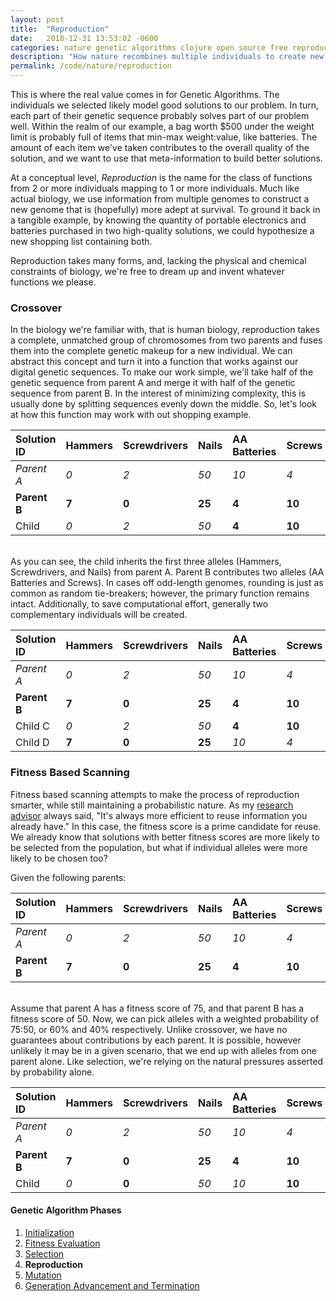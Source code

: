 ```yaml
---
layout: post
title:  "Reproduction"
date:   2018-12-31 13:53:02 -0600
categories: nature genetic algorithms clojure open source free reproduction
description: "How nature recombines multiple individuals to create new individuals"
permalink: /code/nature/reproduction
---
```


This is where the real value comes in for Genetic Algorithms.
The individuals we selected likely model good solutions to our problem.
In turn, each part of their genetic sequence probably solves part of our problem well.
Within the realm of our example, a bag worth $500 under the weight limit is probably full of items that min-max weight:value, like batteries.
The amount of each item we've taken contributes to the overall quality of the solution, and we want to use that meta-information to build better solutions.

At a conceptual level, _Reproduction_ is the name for the class of functions from 2 or more individuals mapping to 1 or more individuals.
Much like actual biology, we use information from multiple genomes to construct a new genome that is (hopefully) more adept at survival.
To ground it back in a tangible example, by knowing the quantity of portable electronics and batteries purchased in two high-quality solutions, we could hypothesize a new shopping list containing both.

Reproduction takes many forms, and, lacking the physical and chemical constraints of biology, we're free to dream up and invent whatever functions we please.

### Crossover

In the biology we're familiar with, that is human biology, reproduction takes a complete, unmatched group of chromosomes from two parents and fuses them into the complete genetic makeup for a new individual.
We can abstract this concept and turn it into a function that works against our digital genetic sequences.
To make our work simple, we'll take half of the genetic sequence from parent A and merge it with half of the genetic sequence from parent B.
In the interest of minimizing complexity, this is usually done by splitting sequences evenly down the middle.
So, let's look at how this function may work with out shopping example.

| Solution ID  | Hammers | Screwdrivers | Nails  | AA Batteries | Screws |
| :----------- | :------ | :----------- | :----- | :----------- | :----- |
| _Parent A_   | _0_     | _2_          | _50_   | _10_         | _4_    |
| **Parent B** | **7**   | **0**        | **25** | **4**        | **10** |
| Child        | _0_     | _2_          | _50_   | **4**        | **10** |

<br />
As you can see, the child inherits the first three alleles (Hammers, Screwdrivers, and Nails) from parent A.
Parent B contributes two alleles (AA Batteries and Screws).
In cases off odd-length genomes, rounding is just as common as random tie-breakers; however, the primary function remains intact.
Additionally, to save computational effort, generally two complementary individuals will be created.

| Solution ID  | Hammers | Screwdrivers | Nails  | AA Batteries | Screws |
| :----------- | :------ | :----------- | :----- | :----------- | :----- |
| _Parent A_   | _0_     | _2_          | _50_   | _10_         | _4_    |
| **Parent B** | **7**   | **0**        | **25** | **4**        | **10** |
| Child C      | _0_     | _2_          | _50_   | **4**        | **10** |
| Child D      | **7**   | **0**        | **25** | _10_         | _4_    |

### Fitness Based Scanning

Fitness based scanning attempts to make the process of reproduction smarter, while still maintaining a probabilistic nature.
As my [research advisor](https://sun.iwu.edu/~mliffito/) always said, "It's always more efficient to reuse information you already have."
In this case, the fitness score is a prime candidate for reuse.
We already know that solutions with better fitness scores are more likely to be selected from the population, but what if individual alleles were more likely to be chosen too?

Given the following parents:

| Solution ID  | Hammers | Screwdrivers | Nails  | AA Batteries | Screws |
| :----------- | :------ | :----------- | :----- | :----------- | :----- |
| _Parent A_   | _0_     | _2_          | _50_   | _10_         | _4_    |
| **Parent B** | **7**   | **0**        | **25** | **4**        | **10** |

<br />
Assume that parent A has a fitness score of 75, and that parent B has a fitness score of 50.
Now, we can pick alleles with a weighted probability of 75:50, or 60% and 40% respectively.
Unlike crossover, we have no guarantees about contributions by each parent.
It is possible, however unlikely it may be in a given scenario, that we end up with alleles from one parent alone.
Like selection, we're relying on the natural pressures asserted by probability alone.

| Solution ID  | Hammers | Screwdrivers | Nails  | AA Batteries | Screws |
| :----------- | :------ | :----------- | :----- | :----------- | :----- |
| _Parent A_   | _0_     | _2_          | _50_   | _10_         | _4_    |
| **Parent B** | **7**   | **0**        | **25** | **4**        | **10** |
| Child        | _0_     | **0**        | _50_   | _10_         | **10** |

#### Genetic Algorithm Phases

1. [Initialization](/code/nature/initialization)
2. [Fitness Evaluation](/code/nature/fitness-evaluation)
3. [Selection](/code/nature/selection)
4. **Reproduction**
5. [Mutation](/code/nature/mutation)
6. [Generation Advancement and Termination](/code/nature/termination)
